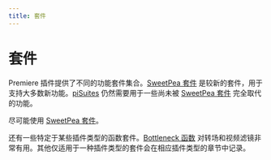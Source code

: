 ```yaml
---
title: 套件
---
```

# 套件

Premiere 插件提供了不同的功能套件集合。[SweetPea 套件](../sweetpea-suites) 是较新的套件，用于支持大多数新功能。[piSuites](legacy-callback-suites.md#pisuites) 仍然需要用于一些尚未被 [SweetPea 套件](../sweetpea-suites) 完全取代的功能。

尽可能使用 [SweetPea 套件](../sweetpea-suites)。

还有一些特定于某些插件类型的函数套件。[Bottleneck 函数](legacy-callback-suites.md#bottleneck-functions) 对转场和视频滤镜非常有用。其他仅适用于一种插件类型的套件会在相应插件类型的章节中记录。